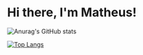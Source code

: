 # Hi there, I'm Matheus!

![Anurag's GitHub stats](https://github-readme-stats.vercel.app/api?username=Wisch096&show_icons=true&theme=radical)

[![Top Langs](https://github-readme-stats.vercel.app/api/top-langs/?username=Wisch096&layout=donut)](https://github.com/Wisch096/github-readme-stats)
